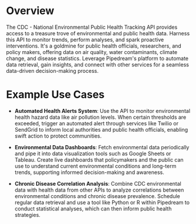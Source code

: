 # Overview

The CDC - National Environmental Public Health Tracking API provides access to a treasure trove of environmental and public health data. Harness this API to monitor trends, perform analyses, and spark proactive interventions. It's a goldmine for public health officials, researchers, and policy makers, offering data on air quality, water contaminants, climate change, and disease statistics. Leverage Pipedream's platform to automate data retrieval, gain insights, and connect with other services for a seamless data-driven decision-making process.

# Example Use Cases

- **Automated Health Alerts System**: Use the API to monitor environmental health hazard data like air pollution levels. When certain thresholds are exceeded, trigger an automated alert through services like Twilio or SendGrid to inform local authorities and public health officials, enabling swift action to protect communities.

- **Environmental Data Dashboards**: Fetch environmental data periodically and pipe it into data visualization tools such as Google Sheets or Tableau. Create live dashboards that policymakers and the public can use to understand current environmental conditions and long-term trends, supporting informed decision-making and awareness.

- **Chronic Disease Correlation Analysis**: Combine CDC environmental data with health data from other APIs to analyze correlations between environmental conditions and chronic disease prevalence. Schedule regular data retrieval and use a tool like Python or R within Pipedream to conduct statistical analyses, which can then inform public health strategies.
